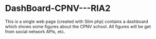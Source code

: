 # DashBoard-CPNV---RIA2
This is a single web page (created with Slim php) contains a dashboard which shows some figures about the CPNV school. All figures will be get from social network APIs, etc.
